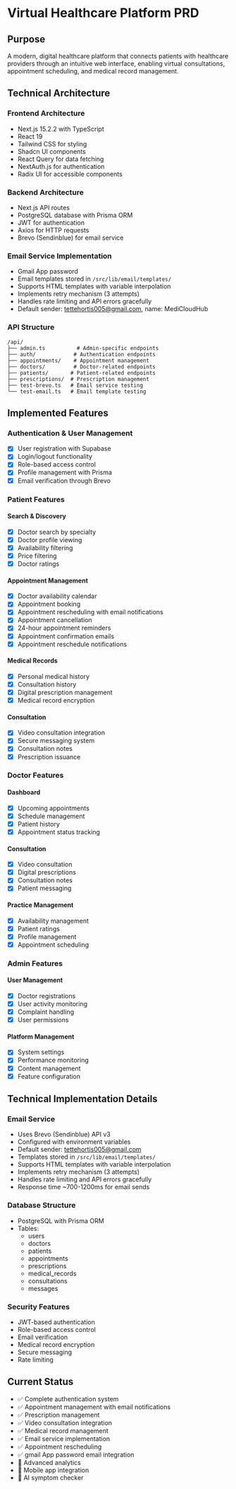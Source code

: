 # Virtual Healthcare Platform PRD

## Purpose
A modern, digital healthcare platform that connects patients with healthcare providers through an intuitive web interface, enabling virtual consultations, appointment scheduling, and medical record management.

## Technical Architecture

### Frontend Architecture
- Next.js 15.2.2 with TypeScript
- React 19
- Tailwind CSS for styling
- Shadcn UI components
- React Query for data fetching
- NextAuth.js for authentication
- Radix UI for accessible components

### Backend Architecture
- Next.js API routes
- PostgreSQL database with Prisma ORM
- JWT for authentication
- Axios for HTTP requests
- Brevo (Sendinblue) for email service

### Email Service Implementation
- Gmail App password
- Email templates stored in `/src/lib/email/templates/`
- Supports HTML templates with variable interpolation
- Implements retry mechanism (3 attempts)
- Handles rate limiting and API errors gracefully
- Default sender: tettehortis005@gmail.com, name: MediCloudHub

### API Structure
```
/api/
├── admin.ts          # Admin-specific endpoints
├── auth/            # Authentication endpoints
├── appointments/    # Appointment management
├── doctors/         # Doctor-related endpoints
├── patients/       # Patient-related endpoints
├── prescriptions/  # Prescription management
├── test-brevo.ts   # Email service testing
└── test-email.ts   # Email template testing
```

## Implemented Features

### Authentication & User Management
- [x] User registration with Supabase
- [x] Login/logout functionality
- [x] Role-based access control
- [x] Profile management with Prisma
- [x] Email verification through Brevo

### Patient Features

#### Search & Discovery
- [x] Doctor search by specialty
- [x] Doctor profile viewing
- [x] Availability filtering
- [x] Price filtering
- [x] Doctor ratings

#### Appointment Management
- [x] Doctor availability calendar
- [x] Appointment booking
- [x] Appointment rescheduling with email notifications
- [x] Appointment cancellation
- [x] 24-hour appointment reminders
- [x] Appointment confirmation emails
- [x] Appointment reschedule notifications

#### Medical Records
- [x] Personal medical history
- [x] Consultation history
- [x] Digital prescription management
- [x] Medical record encryption

#### Consultation
- [x] Video consultation integration
- [x] Secure messaging system
- [x] Consultation notes
- [x] Prescription issuance

### Doctor Features

#### Dashboard
- [x] Upcoming appointments
- [x] Schedule management
- [x] Patient history
- [x] Appointment status tracking

#### Consultation
- [x] Video consultation
- [x] Digital prescriptions
- [x] Consultation notes
- [x] Patient messaging

#### Practice Management
- [x] Availability management
- [x] Patient ratings
- [x] Profile management
- [x] Appointment scheduling

### Admin Features

#### User Management
- [x] Doctor registrations
- [x] User activity monitoring
- [x] Complaint handling
- [x] User permissions

#### Platform Management
- [x] System settings
- [x] Performance monitoring
- [x] Content management
- [x] Feature configuration

## Technical Implementation Details

### Email Service
- Uses Brevo (Sendinblue) API v3
- Configured with environment variables
- Default sender: tettehortis005@gmail.com
- Templates stored in `/src/lib/email/templates/`
- Supports HTML templates with variable interpolation
- Implements retry mechanism (3 attempts)
- Handles rate limiting and API errors gracefully
- Response time ~700-1200ms for email sends

### Database Structure
- PostgreSQL with Prisma ORM
- Tables:
  - users
  - doctors
  - patients
  - appointments
  - prescriptions
  - medical_records
  - consultations
  - messages

### Security Features
- JWT-based authentication
- Role-based access control
- Email verification
- Medical record encryption
- Secure messaging
- Rate limiting

## Current Status
- ✅ Complete authentication system
- ✅ Appointment management with email notifications
- ✅ Prescription management
- ✅ Video consultation integration
- ✅ Medical record management
- ✅ Email service implementation
- ✅ Appointment rescheduling
- ✅ gmail App password email integration
- 🔲 Advanced analytics
- 🔲 Mobile app integration
- 🔲 AI symptom checker
